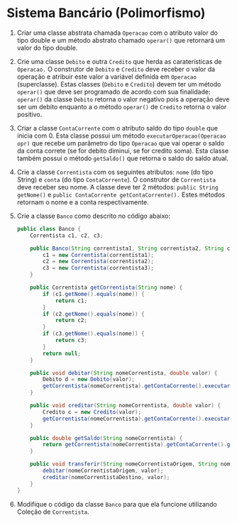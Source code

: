 # Sistema Bancário (Polimorfismo)

1. Criar uma classe abstrata chamada `Operacao` com o atributo valor do tipo double e um método abstrato chamado `operar()` que retornará um valor do tipo double.
1. Crie uma classe `Debito` e outra `Credito` que herda as caraterísticas de `Operacao.` O construtor de `Debito` e `Credito` deve receber o valor da operação e atribuir este valor a variável definida em `Operacao` (superclasse). Estas classes (`Debito` e `Credito`) devem ter um método `operar()` que deve ser programado de acordo com sua finalidade: `operar()` da classe `Debito` retorna o valor negativo pois a operação deve ser um debito enquanto a o método `operar()` de `Credito` retorna o valor positivo.
1. Criar a classe `ContaCorrente` com o atributo saldo do tipo `double` que inicia com 0. Esta classe possui um método `executarOperacao(Operacao opr)` que recebe um parâmetro do tipo `Operacao` que vai operar o saldo da conta correte (se for debito diminui, se for credito soma). Esta classe também possui o método `getSaldo()` que retorna o saldo do saldo atual.
1. Crie a classe `Correntista` com os seguintes atributos: `nome` (do tipo String) e `conta` (do tipo `ContaCorrente`). O construtor de `Correntista` deve receber seu nome. A classe deve ter 2 métodos: `public String getNome()` e `public ContaCorrente getContaCorrente().` Estes métodos retornam o nome e a conta respectivamente.
1. Crie a classe `Banco` como descrito no código abaixo:

    ```java
    public class Banco {
        Correntista c1, c2, c3;

        public Banco(String correntista1, String correntista2, String correntista3) {
            c1 = new Correntista(correntista1);
            c2 = new Correntista(correntista2);
            c3 = new Correntista(correntista3);
        }

        public Correntista getCorrentista(String nome) {
            if (c1.getNome().equals(nome)) {
                return c1;
            }
            if (c2.getNome().equals(nome)) {
                return c2;
            }
            if (c3.getNome().equals(nome)) {
                return c3;
            }
            return null;
        }

        public void debitar(String nomeCorrentista, double valor) {
            Debito d = new Debito(valor);
            getCorrentista(nomeCorrentista).getContaCorrente().executarOperacao(d);
        }

        public void creditar(String nomeCorrentista, double valor) {
            Credito c = new Credito(valor);
            getCorrentista(nomeCorrentista).getContaCorrente().executarOperacao(c);
        }

        public double getSaldo(String nomeCorrentista) {
            return getCorrentista(nomeCorrentista).getContaCorrente().getSaldo();
        }

        public void transferir(String nomeCorrentistaOrigem, String nomeCorrentistaDestino, double valor) {
            debitar(nomeCorrentistaOrigem, valor);
            creditar(nomeCorrentistaDestino, valor);
        }
    }
    ```
1. Modifique o código da classe `Banco` para que ela funcione utilizando Coleção de `Correntista`. 